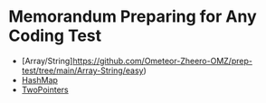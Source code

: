 # Memorandum Preparing for Any Coding Test

- [Array/String]https://github.com/Ometeor-Zheero-OMZ/prep-test/tree/main/Array-String/easy)
- [HashMap](https://github.com/Ometeor-Zheero-OMZ/prep-test/tree/main/HashMap)
- [TwoPointers](https://github.com/Ometeor-Zheero-OMZ/prep-test/tree/main/TwoPointers)
